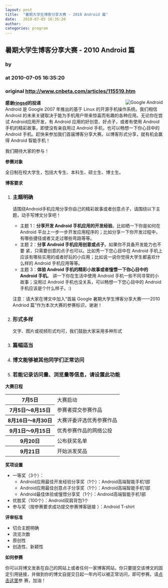 ```yaml
---
layout: post
title:  "暑期大学生博客分享大赛 - 2010 Android 篇"
date:   2010-07-05 16:35:20
author: 
categories: program
---
```


## 暑期大学生博客分享大赛 - 2010 Android 篇
### by 
### at 2010-07-05 16:35:20
### original <http://www.cnbeta.com/articles/115519.htm>

<div><a rel="nofollow" href="http://www.cnbeta.com/topics/444.htm"><img src="http://img.cnbeta.com/topics/android.gif" alt="Google Android" name="sign" align="right"></a>
        <p><b>感谢<a rel="nofollow" href="http://www.ringsd.com">ringsd</a>的投递</b><br>
Android 是 Google 2007 年推出的基于 Linux 的开源手机操作系统。我们相信 Android 的未来关键取决于能为手机用户带来惊喜而有趣的各种应用。无论你在尝试 Android应用开发，有 Android 应用的好创意、好点子，或者有使用 Android 手机的精彩故事，即使没有亲自用过 Android 手机，也可以畅想一下你心目中的 Android 手机。赶快来参加我们首届博客分享大赛。以博客形式分享，就有机会赢得 Android 智能手机！</p>
		<p><p>我们期待大家的参与！</p>
<b>参赛对象</b>
<p>全日制在校大学生，包括大专生、本科生、硕士生、博士生。</p>
<b>博客要求</b>
<ol>
    <li>
    <h3>主题明确</h3>
    <p>请围绕Android手机应用分享你自己的精彩故事或者创意点子，请围绕以下主题，动手写博文分享吧！</p>
    <ul>
        <li>主题 1：<strong>分享开发 Android 手机应用的开发经验</strong>。比如晒一下你是如何在  Android             平台上一步一步开发应用程序的；比如分享一下你开发过程中，有哪些捷径或者又走过哪些弯路等等。</li>
        <li>主题 2：<strong>分享 Android 手机应用创意或点子</strong>。如果你不具备开发能力也不要 紧，只需要创意的点子也可以。比如秀一下您心目中在             Android 手机上应该有哪些实用的或者好玩的小应用；比如说一说你觉得大学生都喜欢什么样的 Android  手机应用等等。</li>
        <li>主题 3：<strong>体验 Android 手机的精彩小故事或者憧憬一下你心目中的 Android 手机</strong>。 讲一下你在生活中使用 Android             手机一些不同寻常的小故事；没用过 Android 手机也没关系，可以畅想一下您心目中的 Android  手机应该是个什么样子。:)</li>
    </ul>
    <p>注意：请大家在博文中加入“首届 Google 暑期大学生博客分享大赛——2010 Andriod  篇”作为本次大赛的参赛标识，谢谢！</p>
    </li>
    <li>
    <h3>形式多样</h3>
    <p>文字、图片或视频形式均可，我们鼓励大家采用多种形式</p>
    </li>
    <li>
    <h3>篇幅适当</h3>
    </li>
    <li>
    <h3>博文能够被其他同学们正常访问</h3>
    </li>
    <li>
    <h3>若能记录访问量、浏览量等信息，请设置此功能</h3>
    </li>
</ol>
<b>大赛日程</b>
<table>
    <tbody>
        <tr>
            <th>7月5日</th>
            <td>大赛启动</td>
        </tr>
        <tr>
            <th>7月5日～8月15日</th>
            <td>参赛者提交参赛作品</td>
        </tr>
        <tr>
            <th>8月16日～8月30日</th>
            <td>大赛评委评选优秀参赛作品</td>
        </tr>
        <tr>
            <th>9月1日～9月15日</th>
            <td>优秀参赛作品的网络公投</td>
        </tr>
        <tr>
            <th>9月20日</th>
            <td>公布获奖名单</td>
        </tr>
        <tr>
            <th>9月21日</th>
            <td>开始派发奖品</td>
        </tr>
    </tbody>
</table>
<b>奖项设置</b>
<ul>
    <li>一等奖（3个）：
    <ul>
        <li>Android应用最佳开发经验分享奖（1个）：Android高端智能手机1部</li>
        <li>Android应用最佳创意点子分享奖（1个）：Android高端智能手机1部</li>
        <li>Android最佳体验或憧憬分享奖（1个）：Android高端智能手机1部</li>
    </ul>
    </li>
    <li>优胜奖（100个）：Android双肩背包1个</li>
    <li>参与奖（按参赛要求成功提交参赛博客链接 ）：Android T-shirt</li>
</ul>
<b>评审标准</b>
<ul>
    <li>切合主题明确</li>
    <li>流览次数</li>
    <li>原创性</li>
    <li>创造性、新颖性</li>
</ul>
<b>如何参赛</b>
<p>你可以将博文发表在自己的网站上或者任何一家博客网站，你只要提交该博文的固定引用链接，并做到你的博文自提交日起一年内可以被正常访问，即可参赛。请<a rel="nofollow" href="https://www.google.com/appserve/fb/forms/cndaxueblog2010/">点击这里</a>参 赛，加油！</p></p></div>